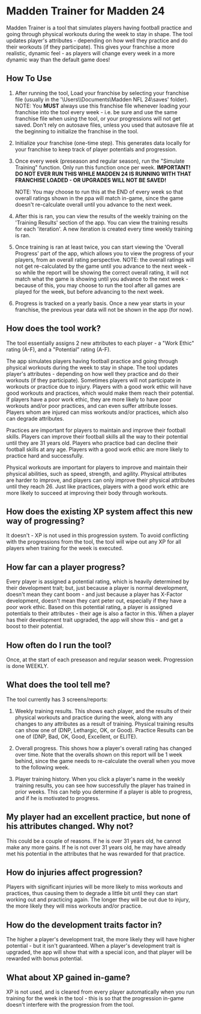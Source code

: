# Madden Trainer for Madden 24

Madden Trainer is a tool that simulates players having football practice and going through physical workouts during the week to stay in shape.  The tool updates player's attributes - depending on how well they practice and do their workouts (if they participate). This gives your franchise a more realistic, dynamic feel - as players will change every week in a more dynamic way than the default game does!

## How To Use

1. After running the tool, Load your franchise by selecting your franchise file (usually in the '\Users\\<username>\Documents\Madden NFL 24\saves' folder). NOTE: You **MUST** always use this franchise file whenever loading your franchise into the tool every week - i.e. be sure and use the same franchise file when using the tool, or your progressions will not get saved.  Don't rely on autosave files, unless you used that autosave file at the beginning to initialize the franchise in the tool.
   
2. Initialize your franchise (one-time step).  This generates data locally for your franchise to keep track of player potentials and progression.
   
3. Once every week (preseason and regular season), run the "Simulate Training" function. Only run this function once per week. **IMPORTANT! DO NOT EVER RUN THIS WHILE MADDEN 24 IS RUNNING WITH THAT FRANCHISE LOADED - OR UPGRADES WILL NOT BE SAVED!**
   
   NOTE: You may choose to run this at the END of every week so that overall ratings shown in the ppa will match in-game, since the game doesn't re-calculate overall until you advance to the next week.
   
4. After this is ran, you can view the results of the weekly training on the 'Training Results' section of the app.  You can view the training results for each 'iteration'.  A new iteration is created every time weekly training is ran.
   
5. Once training is ran at least twice, you can start viewing the 'Overall Progress' part of the app, which allows you to view the progress of your players, from an overall rating perspective.  NOTE:  the overall ratings will not get re-calculated by the game until you advance to the next week - so while the report will be showing the correct overall rating, it will not match what the game is showing until you advance to the next week - because of this, you may choose to run the tool after all games are played for the week, but before advancing to the next week.
   
6. Progress is tracked on a yearly basis.  Once a new year starts in your franchise, the previous year data will not be shown in the app (for now).

## How does the tool work?

The tool essentially assigns 2 new attributes to each player - a "Work Ethic" rating (A-F), and a "Potential" rating (A-F).

The app simulates players having football practice and going through physical workouts during the week to stay in shape.  The tool updates player's attributes - depending on how well they practice and do their workouts (if they participate). Sometimes players will not participate in workouts or practice due to injury.  Players with a good work ethic will have good workouts and practices, which would make them reach their potential.  If players have a poor work ethic, they are more likely to have poor workouts and/or poor practices, and can even suffer attribute losses.  Players whom are injured can miss workouts and/or practices, which also can degrade attributes. 

Practices are important for players to maintain and improve their football skills.  Players can improve their football skills all the way to their potential until they are 31 years old.  Players who practice bad can decline their football skills at any age.  Players with a good work ethic are more likely to practice hard and successfully.

Physical workouts are important for players to improve and maintain their physical abilities, such as speed, strength, and agility.  Physical attributes are harder to improve, and players can only improve their physical attributes until they reach 26.  Just like practices, players with a good work ethic are more likely to succeed at improving their body through workouts.

## How does the existing XP system affect this new way of progressing?

It doesn't - XP is not used in this progression system. To avoid conflicting with the progressions from the tool, the tool will wipe out any XP for all players when training for the week is executed.

## How far can a player progress?

Every player is assigned a potential rating, which is heavily determined by their development trait; but, just because a player is normal development, doesn't mean they cant boom - and just because a player has X-Factor development, doesn't mean they cant peter out, especially if they have a poor work ethic.  Based on this potential rating, a player is assigned potentials to their attributes - their age is also a factor in this.  When a player has their development trait upgraded, the app will show this - and get a boost to their potential.

## How often do I run the tool?

Once, at the start of each preseason and regular season week. Progression is done WEEKLY.

## What does the tool tell me?

The tool currently has 3 screens/reports:

1. Weekly training results.  This shows each player, and the results of their physical workouts and practice during the week, along with any changes to any attributes as a result of training.  Physical training results can show one of (DNP, Lethargic, OK, or Good).  Practice Results can be one of (DNP, Bad, OK, Good, Excellent, or ELITE).  

2. Overall progress.  This shows how a player's overall rating has changed over time.  Note that the overalls shown on this report will be 1 week behind, since the game needs to re-calculate the overall when you move to the following week.

3. Player training history. When you click a player's name in the weekly training results, you can see how successfully the player has trained in prior weeks. This can help you determine if a player is able to progress, and if he is motivated to progress.

## My player had an excellent practice, but none of his attributes changed. Why not?

This could be a couple of reasons. If he is over 31 years old, he cannot make any more gains. If he is not over 31 years old, he may have already met his potential in the attributes that he was rewarded for that practice.

## How do injuries affect progression?

Players with significant injuries will be more likely to miss workouts and practices, thus causing them to degrade a little bit until they can start working out and practicing again.  The longer they will be out due to injury, the more likely they will miss workouts and/or practice.

## How do the development traits factor in?

The higher a player's development trait, the more likely they will have higher potential - but it isn't guaranteed.  When a player's development trait is upgraded, the app will show that with a special icon, and that player will be rewarded with bonus potential.

## What about XP gained in-game?

XP is not used, and is cleared from every player automatically when you run training for the week in the tool - this is so that the progression in-game doesn't interfere with the progression from the tool.
